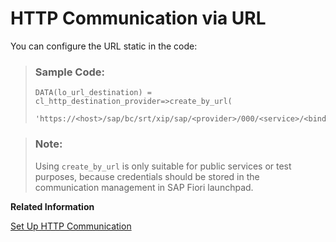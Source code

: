 <!-- loiod30fe6a295c74d8cb2fa2e641fbde495 -->

# HTTP Communication via URL

You can configure the URL static in the code:

> ### Sample Code:  
> ```abap
> DATA(lo_url_destination) = cl_http_destination_provider=>create_by_url(
>                                                 'https://<host>/sap/bc/srt/xip/sap/<provider>/000/<service>/<binding>').
> 
> ```

> ### Note:  
> Using `create_by_url` is only suitable for public services or test purposes, because credentials should be stored in the communication management in SAP Fiori launchpad.

**Related Information**  


[Set Up HTTP Communication](set-up-http-communication-3884bc3.md "To set up HTTP communication, use the corresponding communication management apps.")

